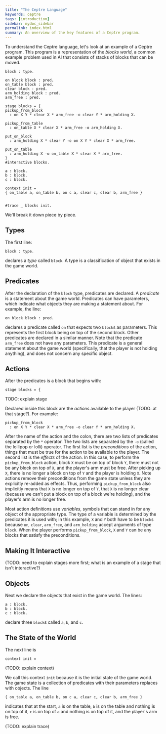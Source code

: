 ```yaml
---
title: "The Ceptre Language"
keywords: ceptre
tags: [introduction]
sidebar: mydoc_sidebar
permalink: index.html
summary: An overview of the key features of a Ceptre program.
---
```


To understand the Ceptre language, let's look at an example of a Ceptre program. This program is a 
representation of the *blocks world*, a common example problem used in AI that consists of stacks 
of blocks that can be moved.

```
block : type.

on block block : pred.
on_table block : pred.
clear block : pred.
arm_holding block : pred.
arm_free : pred.

stage blocks = {
pickup_from_block
  : on X Y * clear X * arm_free -o clear Y * arm_holding X.

pickup_from_table
  : on_table X * clear X * arm_free -o arm_holding X.

put_on_block
  : arm_holding X * clear Y -o on X Y * clear X * arm_free.

put_on_table
  : arm_holding X -o on_table X * clear X * arm_free.
}
#interactive blocks.

a : block.
b : block.
c : block.

context init =
{ on_table a, on_table b, on c a, clear c, clear b, arm_free }


#trace _ blocks init.
```

We'll break it down piece by piece.

## Types

The first line:
```
block : type.
```
declares a *type* called `block`. A type is a classification of object that exists in the game 
world.

## Predicates

After the declaration of the `block` type, predicates are declared. A *predicate* is a statement
about the game world. Predicates can have parameters, which indicate what objects they are making a
statement about. For example, the line:
```
on block block : pred.
```
declares a predicate called `on` that expects two `block`s as parameters. This represents the first
block being on top of the second block. Other predicates are declared in a similar manner. Note 
that the predicate `arm_free` does not have any parameters. This predicate is a general statement 
about the game world (specifically, that the player is not holding anything), and does not concern 
any specific object.

## Actions

After the predicates is a block that begins with:
```
stage blocks = {
```
TODO: explain stage

Declared inside this block are the *actions* available to the player (TODO: at that stage?). For 
example:
```
pickup_from_block
  : on X Y * clear X * arm_free -o clear Y * arm_holding X.
```
After the name of the action and the colon, there are two lists of predicates separated by the `*` 
operator. The two lists are separated by the `-o` (called the lollipop or lolli) operator. The 
first list is the *preconditions* of the action, things that must be true for the action to be 
available to the player. The second list is the *effects* of the action. In this case, to perform 
the `pickup_from_block` action, block `X` must be on top of block `Y`, there must not be any block 
on top of `X`, and the player's arm must be free. After picking up `X`, there is no longer a 
block on top of `Y` and the player is holding `X`. Note actions remove their preconditions from 
the game state unless they are explicitly re-added as effects. Thus, performing 
`pickup_from_block` also implicitly means that `X` is no longer on top of `Y`, that `X` is no 
longer clear (because we can't put a block on top of a block we're holding), and the player's 
arm is no longer free.

Most action definitions use *variables*, symbols that can stand in for any object of the 
appropriate type. The type of a variable is determined by the predicates it is used with; in 
this example, `X` and `Y` both have to be `block`s because `on`, `clear`, `arm_free`, and 
`arm_holding` accept arguments of type `block`. When the player performs `pickup_from_block`, 
`X` and `Y` can be any blocks that satisfy the preconditions.

## Making It Interactive

(TODO: need to explain stages more first; what is an example of a stage that isn't interactive?)

## Objects

Next we declare the objects that exist in the game world. The lines:
```
a : block.
b : block.
c : block.
```
declare three `block`s called `a`, `b`, and `c`.

## The State of the World

The next line is
```
context init =
```
(TODO: explain context)

We call this context `init` because it is the initial state of the game world. The game state is a 
collection of predicates with their parameters replaces with objects. The line
```
{ on_table a, on_table b, on c a, clear c, clear b, arm_free }
```
indicates that at the start, `a` is on the table, `b` is on the table and nothing is on top of it,
`c` is on top of `a` and nothing is on top of it, and the player's arm is free.

(TODO: explain trace)
